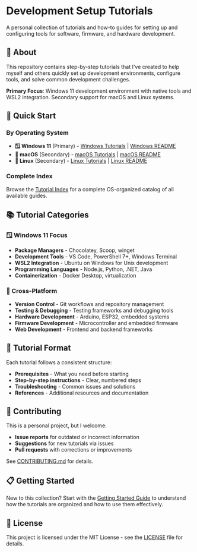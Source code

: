 # Development Setup Tutorials

A personal collection of tutorials and how-to guides for setting up and configuring tools for software, firmware, and hardware development.

## 📖 About

This repository contains step-by-step tutorials that I've created to help myself and others quickly set up development environments, configure tools, and solve common development challenges. 

**Primary Focus**: Windows 11 development environment with native tools and WSL2 integration. Secondary support for macOS and Linux systems.

## 🚀 Quick Start

### By Operating System
- **🪟 Windows 11** (Primary) - [Windows Tutorials](./docs/windows/) | [Windows README](./docs/windows/README.md)
- **🍎 macOS** (Secondary) - [macOS Tutorials](./docs/macos/) | [macOS README](./docs/macos/README.md)  
- **🐧 Linux** (Secondary) - [Linux Tutorials](./docs/linux/) | [Linux README](./docs/linux/README.md)

### Complete Index
Browse the [Tutorial Index](./docs/tutorial-index.md) for a complete OS-organized catalog of all available guides.

## 📚 Tutorial Categories

### 🪟 Windows 11 Focus
- **Package Managers** - Chocolatey, Scoop, winget
- **Development Tools** - VS Code, PowerShell 7+, Windows Terminal
- **WSL2 Integration** - Ubuntu on Windows for Unix development
- **Programming Languages** - Node.js, Python, .NET, Java
- **Containerization** - Docker Desktop, virtualization

### 🔄 Cross-Platform  
- **Version Control** - Git workflows and repository management
- **Testing & Debugging** - Testing frameworks and debugging tools
- **Hardware Development** - Arduino, ESP32, embedded systems
- **Firmware Development** - Microcontroller and embedded firmware
- **Web Development** - Frontend and backend frameworks

## 🎯 Tutorial Format

Each tutorial follows a consistent structure:
- **Prerequisites** - What you need before starting
- **Step-by-step instructions** - Clear, numbered steps
- **Troubleshooting** - Common issues and solutions
- **References** - Additional resources and documentation

## 🤝 Contributing

This is a personal project, but I welcome:
- **Issue reports** for outdated or incorrect information
- **Suggestions** for new tutorials via issues
- **Pull requests** with corrections or improvements

See [CONTRIBUTING.md](./CONTRIBUTING.md) for details.

## 📋 Getting Started

New to this collection? Start with the [Getting Started Guide](./docs/getting-started.md) to understand how the tutorials are organized and how to use them effectively.

## 📄 License

This project is licensed under the MIT License - see the [LICENSE](./LICENSE) file for details.